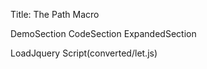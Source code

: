 Title: The Path Macro

DemoSection
CodeSection
ExpandedSection

LoadJquery
Script(converted/let.js)
